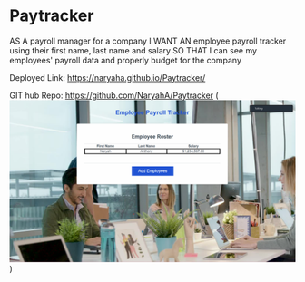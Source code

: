# Paytracker

AS A payroll manager for a company
I WANT AN employee payroll tracker using their first name, last name and salary 
SO THAT I can see my employees' payroll data and properly budget for the company

Deployed Link:
https://naryaha.github.io/Paytracker/

GIT hub Repo:
https://github.com/NaryahA/Paytracker
(![Project Screenshot](./assets/Screenshot.png))